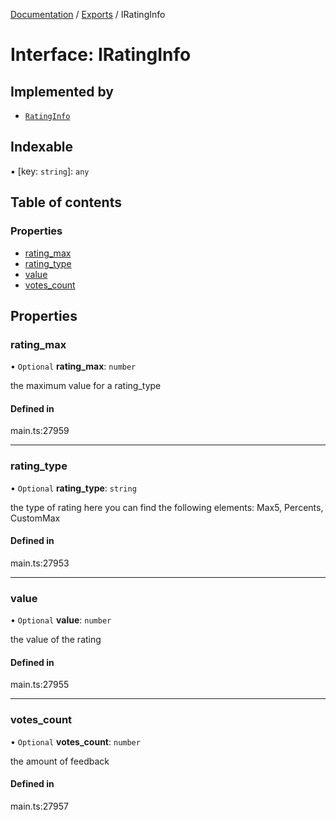 [Documentation](../README.md) / [Exports](../modules.md) / IRatingInfo

# Interface: IRatingInfo

## Implemented by

- [`RatingInfo`](../classes/RatingInfo.md)

## Indexable

▪ [key: `string`]: `any`

## Table of contents

### Properties

- [rating\_max](IRatingInfo.md#rating_max)
- [rating\_type](IRatingInfo.md#rating_type)
- [value](IRatingInfo.md#value)
- [votes\_count](IRatingInfo.md#votes_count)

## Properties

### rating\_max

• `Optional` **rating\_max**: `number`

the maximum value for a rating_type

#### Defined in

main.ts:27959

___

### rating\_type

• `Optional` **rating\_type**: `string`

the type of rating
here you can find the following elements: Max5, Percents, CustomMax

#### Defined in

main.ts:27953

___

### value

• `Optional` **value**: `number`

the value of the rating

#### Defined in

main.ts:27955

___

### votes\_count

• `Optional` **votes\_count**: `number`

the amount of feedback

#### Defined in

main.ts:27957
